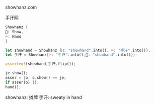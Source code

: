 showhanz.com

手汗网

```rust
Showhanz {
👐: Show,
💦: Hand
}

let showhand = Showhanz {👐: "showhand".into(), 💦: "手汗".into()};
let 手汗 = Showhanz{💦: "手汗".into(),👐: "showhand".into()};

asserteq!(showhand,手汗.flip());

je.show();
asser = |o| o.show() == je;
if asser(o) {};
hand();
```

showhanz: 摊牌
手汗: sweaty in hand

